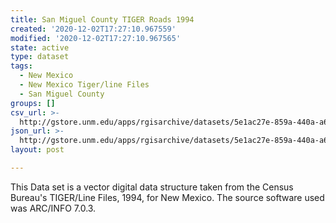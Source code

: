 ```yaml
---
title: San Miguel County TIGER Roads 1994
created: '2020-12-02T17:27:10.967559'
modified: '2020-12-02T17:27:10.967565'
state: active
type: dataset
tags:
  - New Mexico
  - New Mexico Tiger/line Files
  - San Miguel County
groups: []
csv_url: >-
  http://gstore.unm.edu/apps/rgisarchive/datasets/5e1ac27e-859a-440a-a6b8-b2a69e644655/tlf247shp.derived.csv
json_url: >-
  http://gstore.unm.edu/apps/rgisarchive/datasets/5e1ac27e-859a-440a-a6b8-b2a69e644655/tlf247shp.derived.json
layout: post

---
```

This Data set is a vector digital data structure taken from the Census Bureau's TIGER/Line Files, 1994, for New Mexico.  The source software used was ARC/INFO 7.0.3.
